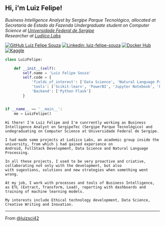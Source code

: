 <h2>
Hi, i'm Luiz Felipe!
<!--
<img src="https://media.giphy.com/media/mGcNjsfWAjY5AEZNw6/giphy.gif" width="50">
-->
</h2>
<!--
<img align='right' src="https://media.giphy.com/media/ieyl9zmCjO4b4t6qoY/giphy.gif" width="230">
-->
<p><em>
Business Intelligence Analyst by Sergipe Parque Tecnológico, allocated at Secretaria de Estado da Fazenda
Undergraduate student on Computer Science at <a href="http://www.ufs.br/">Universidade Federal de Sergipe</a>
<!--
<img src="https://media.giphy.com/media/fYSnHlufseco8Fh93Z/giphy.gif" width="30">
-->
</br>Researcher at <a href="https://github.com/ludii-co">Ludiico Labs</a>
<!--
<img src="https://media.giphy.com/media/WUlplcMpOCEmTGBtBW/giphy.gif" width="30"> 
-->
</em></p>

<!-- Essas badges podem ser encontradas em: https://shields.io/ -->
[![GitHub Luiz Felipe Souza](https://img.shields.io/github/followers/luizsci42?style=social)](https://github.com/luizsci42)
[![Linkedin: luiz-felipe-souza](https://img.shields.io/badge/linkedin-luizsci42-blue)](https://www.linkedin.com/in/luizsci42/)
[![Docker Hub](https://shields.io/badge/dockerhub-images-important.svg?logo=docker)](https://hub.docker.com/u/luizsci42)
[![Kaggle](https://img.shields.io/badge/Kaggle-blue)](https://www.kaggle.com/code/luizfelipesouza/feature-selection)

<!-- 
### <img src="https://media.giphy.com/media/VgCDAzcKvsR6OM0uWg/giphy.gif" width="50"> A little more about me...  

-->
```python
class LuizFelipe:

    def __init__(self):
        self.name = 'Luiz Felipe Souza'
        self.code = {
            'fields_of_interest': ['Data Science', 'Natural Language Processing'],
            'tools': ['Scikit-learn', 'PowerBI', 'Jupyter Notebook', 'Pentaho', 'Docker'],
            'Backend': ['Python Flask']           
        }


if __name__ == '__main__':
    me = LuizFelipe()


```
<!--
<img src="https://media.giphy.com/media/LnQjpWaON8nhr21vNW/giphy.gif" width="60">
-->

    Hi there! I'm Luiz Felipe and I'm cunrrently working as Business Intelligence Analyst on SergipeTec (Sergipe Parque Tecnológico) and undegraduating on Computer Science at Universidade Federal de Sergipe.
    
    I had made some projects at Ludiico Labs, an academic group inside the university, from which i had gained experience on
    Android, FullStack Development, Data Science and Natural Language Processing.
    
    In all these projects, I used to be very proactive and criative, collaborating not only with the development, but also
    with sugestions, solutions and new strategies when something went wrong.
    
    At my job, I work with processes and tools of Business Intelligence, as ETL (Extract, Transform, Load), reporting with dashboards and training of machine learning models.
          
    My interests include Ethical technology development, Data Science, Creative Writing and Inovation.

---

From [@luizsci42](https://github.com/luizsci42)
